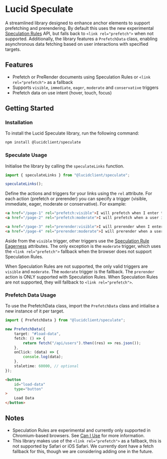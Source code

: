 # Lucid Speculate 

A streamlined library designed to enhance anchor elements to support prefetching and prerendering. By default this uses the new experimental [Speculation Rules](https://developer.mozilla.org/en-US/docs/Web/HTML/Element/script/type/speculationrules) API, but falls back to `<link rel="prefetch">` when not supported. Additionally, the library features a `PrefetchData` class, enabling asynchronous data fetching based on user interactions with specified targets.

## Features

- Prefetch or PreRender documents using Speculation Rules or `<link rel="prefetch">` as a fallback
- Supports `visible`, `immediate`, `eager`, `moderate` and `conservative` triggers
- Prefetch data on use intent (hover, touch, focus)

## Getting Started

### Installation

To install the Lucid Speculate library, run the following command:

```bash
npm install @lucidclient/speculate
```

### Speculate Usage

Initialise the library by calling the `speculateLinks` function.

```typescript
import { speculateLinks } from "@lucidclient/speculate";

speculateLinks();
```

Define the actions and triggers for your links using the `rel` attribute. For each action (prefetch or prerender) you can specify a trigger (visible, immediate, eager, moderate or conservative). For example:

```html
<a href="/page-1" rel="prefetch:visible">I will prefetch when I enter the viewport</a>
<a href="/page-2" rel="prefetch:moderate">I will prefetch when a user interacts with me</a>

<a href="/page-3" rel="prerender:visible">I will prerender when I enter the viewport</a>
<a href="/page-4" rel="prerender:moderate">I will prerender when a user interacts with me</a>
```

Aside from the `visible` trigger, other triggers use the [Speculation Rule Eagerness](https://developer.chrome.com/docs/web-platform/prerender-pages#eagerness) attributes. The only exception is the `moderate` trigger, which uses the `<link rel="prefetch">` fallback when the browser does not support Speculation Rules.

When Speculation Rules are not supported, the only valid triggers are `visible` and `moderate`. The `moderate` trigger is the fallback. The `prerender` action is ONLY supported with Speculation Rules. When Speculation Rules are not supported, they will fallback to `<link rel="prefetch">`.

### Prefetch Data Usage

To use the PrefetchData class, import the `PrefetchData` class and intialise a new instance of it per target.

```typescript
import { PrefetchData } from "@lucidclient/speculate";

new PrefetchData({
    target: "#load-data",
    fetch: () => {
        return fetch("/api/users").then((res) => res.json());
    },
    onClick: (data) => {
        console.log(data);
    },
    staletime: 60000, // optional
});
```

```html
<button 
    id="load-data"
    type="button"
>
    Load Data
</button>
```

## Notes

- Speculation Rules are experimental and currently only supported in Chromium-based browsers. See [Can I Use](https://caniuse.com/mdn-html_elements_script_type_speculationrules) for more information.
- This library makes use of the `<link rel="prefetch">` as a fallback, this is not supported by Safari or iOS Safari. We currently dont have a fetch fallback for this, though we are considering adding one in the future.